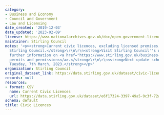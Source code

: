 ```yaml
---
category:
- Business and Economy
- Council and Government
- Law and Licensing
date_created: '2019-12-03'
date_updated: '2023-02-09'
license: https://www.nationalarchives.gov.uk/doc/open-government-licence/version/3/
maintainer: Stirling Council
notes: '<p><strong>Current civic licences, excluding licensed premises, issued by
  Stirling Council.</strong>\r\n\r\n<strong>Visit Stirling Council''s website for
  further information on <a href="https://www.stirling.gov.uk/business-and-licences/licences-permits-and-permissions/">licences,
  permits and permissions</a>.</strong>\r\n\r\n<strong>Next update scheduled for:
  Tuesday, 7th March, 2023.</strong></p>'
organization: Stirling Council
original_dataset_link: https://data.stirling.gov.uk/dataset/civic-licences
records: null
resources:
- format: CSV
  name: Current Civic Licences
  url: https://data.stirling.gov.uk/dataset/e6f17324-3397-49a5-9c3f-72ae586d0027/resource/2268be0e-aefc-455b-a642-7d3d58719eba/download/20230209-stirling-council-civic-licences-as-at-05.02.2023.csv
schema: default
title: Civic Licences
---
```


